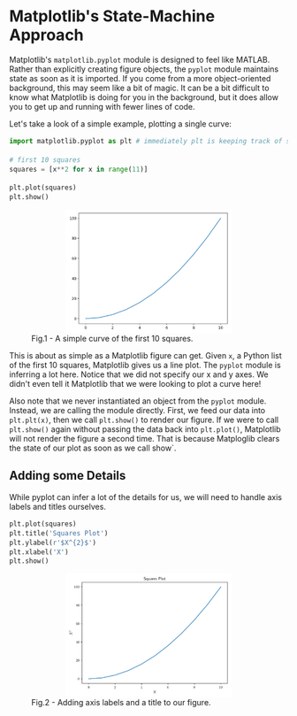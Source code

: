 # Matplotlib's State-Machine Approach

Matplotlib's `matplotlib.pyplot` module is designed to feel like MATLAB.
Rather than explicitly creating figure objects, the `pyplot` module 
maintains state as soon as it is imported. If you come from a more 
object-oriented background, this may seem like a bit of magic. It can be
a bit difficult to know what Matplotlib is doing for you in the background,
but it does allow you to get up and running with fewer lines of code.

Let's take a look of a simple example, plotting a single curve:


```python
import matplotlib.pyplot as plt # immediately plt is keeping track of state

# first 10 squares
squares = [x**2 for x in range(11)]

plt.plot(squares)
plt.show()
```

<html>
<head>
<style>
img {
  display: block;
  margin-left: auto;
  margin-right: auto;
}

figcaption {
  color: white;
  padding: 2px;
  text-align: center;
}
</style>
</head>
  <figure>
    <img src="img/ch02-visualization/basic_pyplot.png" width="300"/>
    <figcaption>
      Fig.1 - A simple curve of the first 10 squares.
    </figcaption>
  </figure>
</html>

This is about as simple as a Matplotlib figure can get. Given `x`, 
a Python list of the first 10 squares, Matplotlib gives us a line
plot. The `pyplot` module is inferring a lot here. Notice that we did
not specify our x and y axes. We didn't even tell it Matplotlib that
we were looking to plot a curve here!

Also note that we never instantiated an object from the `pyplot` module.
Instead, we are calling the module directly. First, we feed our data
into `plt.plt(x)`, then we call `plt.show()` to render our figure. If we 
were to call `plt.show()` again without passing the data back into
`plt.plot()`, Matplotlib will not render the figure a second time. That 
is because Matploglib clears the state of our plot as soon as we call 
show`.

## Adding some Details

While pyplot can infer a lot of the details for us, we will need to
handle axis labels and titles ourselves.


```python
plt.plot(squares)
plt.title('Squares Plot')
plt.ylabel(r'$X^{2}$')
plt.xlabel('X')
plt.show()
```

<html>
<head>
<style>
img {
  display: block;
  margin-left: auto;
  margin-right: auto;
}

figcaption {
  color: white;
  padding: 2px;
  text-align: center;
}
</style>
</head>
  <figure>
    <img src="img/ch02-visualization/squares_plot.png" width="300"/>
    <figcaption>
      Fig.2 - Adding axis labels and a title to our figure.
    </figcaption>
  </figure>
</html>

[comment]: References

[1]: https://matplotlib.org/3.1.1/api/_as_gen/matplotlib.pyplot.html#module-matplotlib.pyplot
